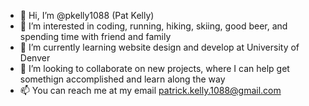- 👋 Hi, I’m @pkelly1088 (Pat Kelly)
- 👀 I’m interested in coding, running, hiking, skiing, good beer, and spending time with friend and family
- 🌱 I’m currently learning website design and develop at University of Denver
- 💞️ I’m looking to collaborate on new projects, where I can help get somethign accomplished and learn along the way
- 📫 You can reach me at my email patrick.kelly.1088@gmail.com

<!---
pkelly1088/pkelly1088 is a ✨ special ✨ repository because its `README.md` (this file) appears on your GitHub profile.
You can click the Preview link to take a look at your changes.
--->
